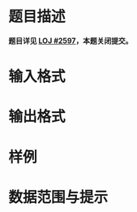 
# 题目描述

**题目详见 [LOJ #2597](https://loj.ac/problem/2597)，本题关闭提交。**

# 输入格式



# 输出格式



# 样例



# 数据范围与提示



